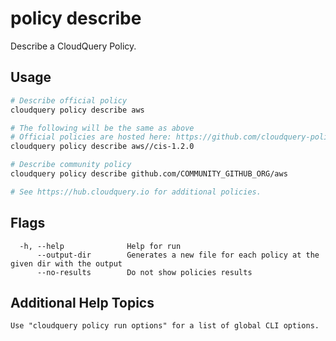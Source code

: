 # policy describe

Describe a CloudQuery Policy.

## Usage

```bash
# Describe official policy
cloudquery policy describe aws

# The following will be the same as above
# Official policies are hosted here: https://github.com/cloudquery-policies
cloudquery policy describe aws//cis-1.2.0

# Describe community policy
cloudquery policy describe github.com/COMMUNITY_GITHUB_ORG/aws

# See https://hub.cloudquery.io for additional policies.
```

## Flags

```text
  -h, --help              Help for run
      --output-dir        Generates a new file for each policy at the given dir with the output
      --no-results        Do not show policies results
```

## Additional Help Topics

```text
Use "cloudquery policy run options" for a list of global CLI options.
```
